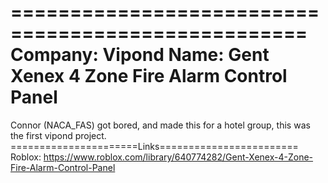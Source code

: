 ===================================================
Company: Vipond
Name: Gent Xenex 4 Zone Fire Alarm Control Panel
===================================================
Connor (NACA_FAS) got bored, and made this for a hotel group, this was the first vipond project.
======================Links========================
Roblox: https://www.roblox.com/library/640774282/Gent-Xenex-4-Zone-Fire-Alarm-Control-Panel
